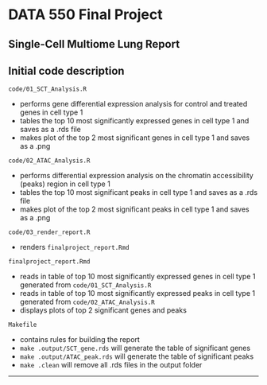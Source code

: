# DATA 550 Final Project
Single-Cell Multiome Lung Report
------------------------------------------------------------------------

## Initial code description

`code/01_SCT_Analysis.R`

  - performs gene differential expression analysis for control and treated genes in cell type 1
  - tables the top 10 most significantly expressed genes in cell type 1 and saves as a .rds file
  - makes plot of the top 2 most significant genes in cell type 1 and saves as a .png

`code/02_ATAC_Analysis.R`

  - performs differential expression analysis on the chromatin accessibility (peaks) region in cell type 1
  - tables the top 10 most significant peaks in cell type 1 and saves as a .rds file
  - makes plot of the top 2 most significant peaks in cell type 1 and saves as a .png

`code/03_render_report.R`

  - renders `finalproject_report.Rmd`

`finalproject_report.Rmd`

  - reads in table of top 10 most significantly expressed genes in cell type 1 generated from `code/01_SCT_Analysis.R`
  - reads in table of top 10 most significantly expressed peaks in cell type 1 generated from `code/02_ATAC_Analysis.R`
  - displays plots of top 2 significant genes and peaks

`Makefile`

  - contains rules for building the report
  - `make .output/SCT_gene.rds` will generate the table of significant genes
  - `make .output/ATAC_peak.rds` will generate the table of significant peaks
  - `make .clean` will remove all .rds files in the output folder

------------------------------------------------------------------------